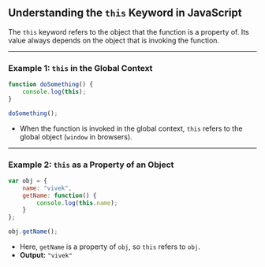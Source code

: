 ## Understanding the `this` Keyword in JavaScript

The `this` keyword refers to the object that the function is a property of. Its value always depends on the object that is invoking the function.

---

### Example 1: `this` in the Global Context

```javascript
function doSomething() {
    console.log(this);
}

doSomething();
```

- When the function is invoked in the global context, `this` refers to the global object (`window` in browsers).

---

### Example 2: `this` as a Property of an Object

```javascript
var obj = {
    name: "vivek",
    getName: function() {
        console.log(this.name);
    }
};

obj.getName();
```

- Here, `getName` is a property of `obj`, so `this` refers to `obj`.
- **Output:** `"vivek"`


<!-- ============================================================================================ -->



